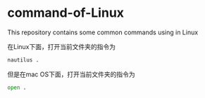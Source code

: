 # command-of-Linux
This repository contains some common commands using in Linux

在Linux下面，打开当前文件夹的指令为
```python
nautilus . 
```

但是在mac OS下面，打开当前文件夹的指令为
```python 
open .
```
